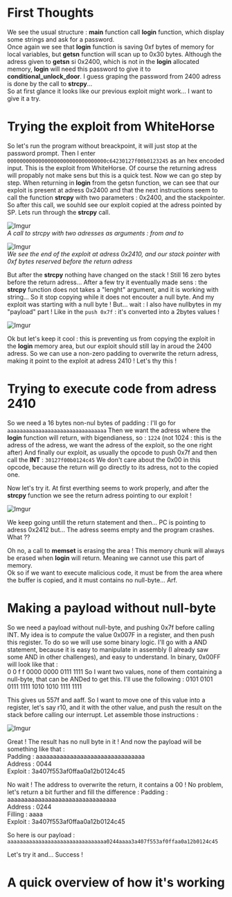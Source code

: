 # First Thoughts

We see the usual structure : **main** function call **login** function, which display some strings and ask for a password.  
Once again we see that **login** function is saving 0xf bytes of memory for local variables, but **getsn** function will scan up to 0x30 bytes. Although the adress given to **getsn** si 0x2400, which is not in the **login** allocated memory, **login** will need this password to give it to **conditional_unlock_door**. I guess graping the password from 2400 adress is done by the call to **strcpy**...  
So at first glance it looks like our previous exploit might work... I want to give it a try.

# Trying the exploit from WhiteHorse

So let's run the program without breackpoint, it will just stop at the password prompt. Then I enter `00000000000000000000000000000000c64230127f00b0123245` as an hex encoded input. This is the exploit from WhiteHorse. Of course the returning adress will propably not make sens but this is a quick test. Now we can go step by step. When returning in **login** from the getsn function, we can see that our exploit is present at adress 0x2400 and that the next instructions seem to call the function **strcpy** with two parameters : 0x2400, and the stackpointer. So after this call, we souhld see our exploit copied at the adress pointed by SP. Lets run through the **strcpy** call.

![Imgur](https://imgur.com/mOXGEdr.png)  
*A call to strcpy with two adresses as arguments : from and to*

![Imgur](https://imgur.com/3cBmyoK.png)  
*We see the end of the exploit at adress 0x2410, and our stack pointer with 0xf bytes reserved before the return adress*

But after the **strcpy** nothing have changed on the stack ! Still 16 zero bytes before the return adress... After a few try it eventually made sens : the **strcpy** function does not takes a "lenght" argument, and it is working with string... So it stop copying while it does not encouter a null byte. And my exploit was starting with a null byte ! But... wait : I also have nullbytes in my "payload" part ! Like in the `push 0x7f` : it's converted into a 2bytes values !

![Imgur](https://imgur.com/t6XRUQ1.png)

Ok but let's keep it cool : this is preventing us from copying the exploit in the **login** memory area, but our exploit should still lay in aroud the 2400 adress. So we can use a non-zero padding to overwrite the return adress, making it point to the exploit at adress 2410 ! Let's thy this !

# Trying to execute code from adress 2410

So we need a 16 bytes non-nul bytes of padding : I'll go for `aaaaaaaaaaaaaaaaaaaaaaaaaaaaaaaa`
Then we want the adress where the **login** function will return, with bigendianess, so : `1224` (not 1024 : this is the adress of the adress, we want the adress of the exploit, so the one right after)
And finally our exploit, as usually the opcode to push 0x7f and then call the **INT** : `30127f00b0124c45`
We don't care about the 0x00 in this opcode, because the return will go directly to its adress, not to the copied one.

Now let's try it. At first everthing seems to work properly, and after the **strcpy** function we see the return adress pointing to our exploit !

![Imgur](https://imgur.com/GcZ33xg.png)

We keep going untill the return statement and then... PC is pointing to adress 0x2412 but... The adress seems empty and the program crashes. What ??

Oh no, a call to **memset** is erasing the area ! This memory chunk will always be erased when **login** will return. Meaning we cannot use this part of memory.  
Ok so if we want to execute malicious code, it must be from the area where the buffer is copied, and it must contains no null-byte... Arf.

# Making a payload without null-byte

So we need a payload without null-byte, and pushing 0x7f before calling INT. My idea is to *compute* the value 0x007F in a register, and then push this register. To do so we will use some binary logic. I'll go with a AND statement, because it is easy to manipulate in assembly (I already saw some AND in other challenges), and easy to understand. 
In binary, 0x00FF will look like that :  
 0    0    f    f
0000 0000 0111 1111
So I want two values, none of them containing a null-byte, that can be ANDed to get this. I'll use the following :
0101 0101 0111 1111
1010 1010 1111 1111

This gives us 557f and aaff. So I want to move one of this value into a register, let's say r10, and it with the other value, and push the result on the stack before calling our interrupt. Let assemble those instructions :

![Imgur](https://imgur.com/VllFSnx.png)

Great ! The result has no null byte in it ! And now the payload will be something like that :  
Padding : aaaaaaaaaaaaaaaaaaaaaaaaaaaaaaaa  
Address : 0044  
Exploit : 3a407f553af0ffaa0a12b0124c45  

No wait ! The address to overwrite the return, it contains a 00 ! No problem, let's return a bit further and fill the difference : 
Padding : aaaaaaaaaaaaaaaaaaaaaaaaaaaaaaaa  
Address : 0244  
Filling : aaaa  
Exploit : 3a407f553af0ffaa0a12b0124c45  

So here is our payload : `aaaaaaaaaaaaaaaaaaaaaaaaaaaaaaaa0244aaaa3a407f553af0ffaa0a12b0124c45`

Let's try it and... Success !

# A quick overview of how it's working
